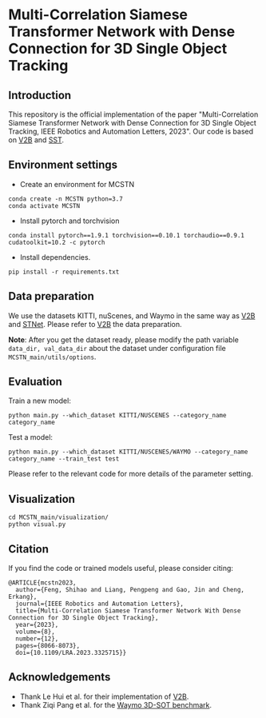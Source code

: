 # Multi-Correlation Siamese Transformer Network with Dense Connection for 3D Single Object Tracking

## Introduction
This repository is the official implementation of the paper "Multi-Correlation Siamese Transformer Network with Dense Connection for 3D Single Object Tracking, IEEE Robotics and Automation Letters, 2023". Our code is based on [V2B](https://github.com/fpthink/V2B) and [SST](https://github.com/tusen-ai/SST).



## Environment settings
* Create an environment for MCSTN
```
conda create -n MCSTN python=3.7
conda activate MCSTN
```

* Install pytorch and torchvision
```
conda install pytorch==1.9.1 torchvision==0.10.1 torchaudio==0.9.1 cudatoolkit=10.2 -c pytorch
```

* Install dependencies.
```
pip install -r requirements.txt
```

## Data preparation
We use the datasets KITTI, nuScenes, and Waymo in the same way as [V2B](https://github.com/fpthink/V2B) and [STNet](https://github.com/fpthink/STNet). Please refer to [V2B](https://github.com/fpthink/V2B) the data preparation.



**Note**: After you get the dataset ready, please modify the path variable ```data_dir, val_data_dir``` about the dataset under configuration file ```MCSTN_main/utils/options```.

## Evaluation

Train a new model:
```
python main.py --which_dataset KITTI/NUSCENES --category_name category_name
```

Test a model:
```
python main.py --which_dataset KITTI/NUSCENES/WAYMO --category_name category_name --train_test test
```
Please refer to the relevant code for more details of the parameter setting.

## Visualization
```
cd MCSTN_main/visualization/
python visual.py
```

## Citation

If you find the code or trained models useful, please consider citing:

```
@ARTICLE{mcstn2023,
  author={Feng, Shihao and Liang, Pengpeng and Gao, Jin and Cheng, Erkang},
  journal={IEEE Robotics and Automation Letters}, 
  title={Multi-Correlation Siamese Transformer Network With Dense Connection for 3D Single Object Tracking}, 
  year={2023},
  volume={8},
  number={12},
  pages={8066-8073},
  doi={10.1109/LRA.2023.3325715}}
```

## Acknowledgements

- Thank Le Hui et al. for their implementation of [V2B](https://github.com/fpthink/V2B).
- Thank Ziqi Pang et al. for the  [ Waymo 3D-SOT benchmark](https://arxiv.org/pdf/2103.06028.pdf).


